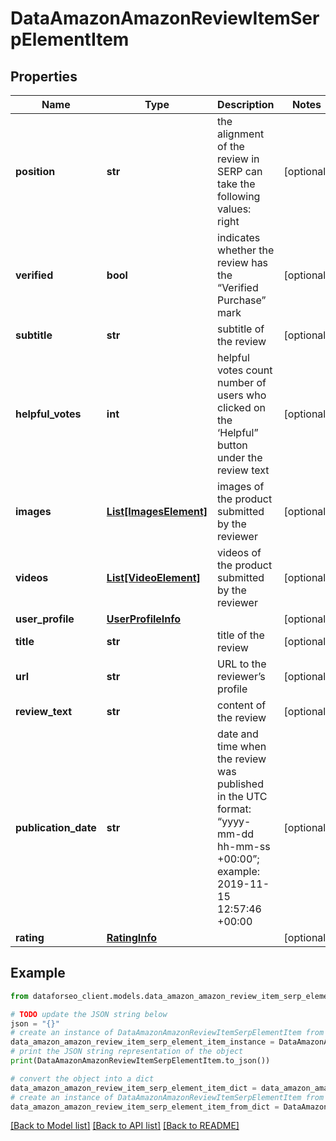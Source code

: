 # DataAmazonAmazonReviewItemSerpElementItem


## Properties

Name | Type | Description | Notes
------------ | ------------- | ------------- | -------------
**position** | **str** | the alignment of the review in SERP can take the following values: right | [optional] 
**verified** | **bool** | indicates whether the review has the “Verified Purchase” mark | [optional] 
**subtitle** | **str** | subtitle of the review | [optional] 
**helpful_votes** | **int** | helpful votes count number of users who clicked on the ‘Helpful” button under the review text | [optional] 
**images** | [**List[ImagesElement]**](ImagesElement.md) | images of the product submitted by the reviewer | [optional] 
**videos** | [**List[VideoElement]**](VideoElement.md) | videos of the product submitted by the reviewer | [optional] 
**user_profile** | [**UserProfileInfo**](UserProfileInfo.md) |  | [optional] 
**title** | **str** | title of the review | [optional] 
**url** | **str** | URL to the reviewer’s profile | [optional] 
**review_text** | **str** | content of the review | [optional] 
**publication_date** | **str** | date and time when the review was published in the UTC format: “yyyy-mm-dd hh-mm-ss +00:00”; example: 2019-11-15 12:57:46 +00:00 | [optional] 
**rating** | [**RatingInfo**](RatingInfo.md) |  | [optional] 

## Example

```python
from dataforseo_client.models.data_amazon_amazon_review_item_serp_element_item import DataAmazonAmazonReviewItemSerpElementItem

# TODO update the JSON string below
json = "{}"
# create an instance of DataAmazonAmazonReviewItemSerpElementItem from a JSON string
data_amazon_amazon_review_item_serp_element_item_instance = DataAmazonAmazonReviewItemSerpElementItem.from_json(json)
# print the JSON string representation of the object
print(DataAmazonAmazonReviewItemSerpElementItem.to_json())

# convert the object into a dict
data_amazon_amazon_review_item_serp_element_item_dict = data_amazon_amazon_review_item_serp_element_item_instance.to_dict()
# create an instance of DataAmazonAmazonReviewItemSerpElementItem from a dict
data_amazon_amazon_review_item_serp_element_item_from_dict = DataAmazonAmazonReviewItemSerpElementItem.from_dict(data_amazon_amazon_review_item_serp_element_item_dict)
```
[[Back to Model list]](../README.md#documentation-for-models) [[Back to API list]](../README.md#documentation-for-api-endpoints) [[Back to README]](../README.md)



